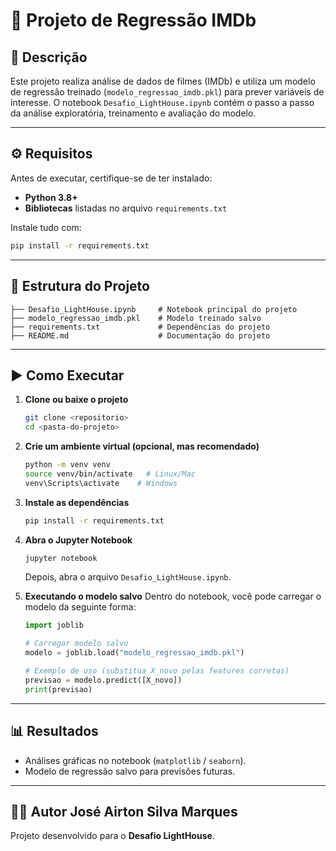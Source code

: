 # 📘 Projeto de Regressão IMDb

## 📌 Descrição
Este projeto realiza análise de dados de filmes (IMDb) e utiliza um modelo de regressão treinado (`modelo_regressao_imdb.pkl`) para prever variáveis de interesse. 
O notebook `Desafio_LightHouse.ipynb` contém o passo a passo da análise exploratória, treinamento e avaliação do modelo.

---

## ⚙️ Requisitos

Antes de executar, certifique-se de ter instalado:

- **Python 3.8+**
- **Bibliotecas** listadas no arquivo `requirements.txt`

Instale tudo com:

```bash
pip install -r requirements.txt
```

---

## 📂 Estrutura do Projeto

```
├── Desafio_LightHouse.ipynb     # Notebook principal do projeto
├── modelo_regressao_imdb.pkl    # Modelo treinado salvo
├── requirements.txt             # Dependências do projeto
├── README.md                    # Documentação do projeto
```

---

## ▶️ Como Executar

1. **Clone ou baixe o projeto**
   ```bash
   git clone <repositorio>
   cd <pasta-do-projeto>
   ```

2. **Crie um ambiente virtual (opcional, mas recomendado)**
   ```bash
   python -m venv venv
   source venv/bin/activate   # Linux/Mac
   venv\Scripts\activate    # Windows
   ```

3. **Instale as dependências**
   ```bash
   pip install -r requirements.txt
   ```

4. **Abra o Jupyter Notebook**
   ```bash
   jupyter notebook
   ```
   Depois, abra o arquivo `Desafio_LightHouse.ipynb`.

5. **Executando o modelo salvo**
   Dentro do notebook, você pode carregar o modelo da seguinte forma:

   ```python
   import joblib

   # Carregar modelo salvo
   modelo = joblib.load("modelo_regressao_imdb.pkl")

   # Exemplo de uso (substitua X_novo pelas features corretas)
   previsao = modelo.predict([X_novo])
   print(previsao)
   ```

---

## 📊 Resultados
- Análises gráficas no notebook (`matplotlib` / `seaborn`).
- Modelo de regressão salvo para previsões futuras.

---

## 👨‍💻 Autor José Airton Silva Marques
Projeto desenvolvido para o **Desafio LightHouse**.
